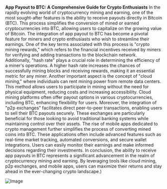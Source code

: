 **App Payout to BTC: A Comprehensive Guide for Crypto Enthusiasts**
In the rapidly evolving world of cryptocurrency mining and earning, one of the most sought-after features is the ability to receive payouts directly in Bitcoin (BTC). This process simplifies the conversion of mined or earned cryptocurrencies into BTC, allowing users to capitalize on the growing value of Bitcoin. The integration of app payout to BTC has become a pivotal feature for miners and crypto enthusiasts who wish to streamline their earnings.
One of the key terms associated with this process is "crypto mining rewards," which refers to the financial incentives received by miners for verifying and adding transactions to the blockchain network. Additionally, "hash rate" plays a crucial role in determining the efficiency of a miner's operations. A higher hash rate increases the chances of successfully mining blocks and receiving rewards, making it an essential metric for any miner.
Another important aspect is the concept of "cloud mining," where individuals can rent mining power from remote data centers. This method allows users to participate in mining without the need for physical equipment, reducing costs and increasing accessibility. Cloud mining platforms often offer payout options in various cryptocurrencies, including BTC, enhancing flexibility for users.
Moreover, the integration of "p2p exchanges" facilitates direct peer-to-peer transactions, enabling users to sell their BTC payouts securely. These exchanges are particularly beneficial for those looking to avoid traditional banking systems while maintaining control over their assets.
The rise of mobile apps dedicated to crypto management further simplifies the process of converting mined coins into BTC. These applications often include advanced features such as real-time market tracking, automated conversions, and secure wallet integrations. Users can easily monitor their earnings and make informed decisions regarding their investments.
In conclusion, the ability to receive app payouts in BTC represents a significant advancement in the realm of cryptocurrency mining and earning. By leveraging tools like cloud mining, p2p exchanges, and mobile apps, users can maximize their returns and stay ahead in the ever-changing crypto landscape.)


![Image](https://github.com/user-attachments/assets/d7419ec9-dc67-403f-bf28-8faea5f1f74f)